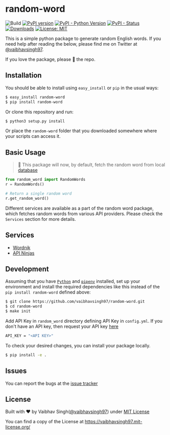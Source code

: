 # random-word

![Build](https://github.com/vaibhavsingh97/random-word/workflows/Build/badge.svg)
[![PyPI version](https://badge.fury.io/py/Random-Word.svg)](https://badge.fury.io/py/Random-Word)
[![PyPI - Python Version](https://img.shields.io/pypi/pyversions/Django.svg)](https://pypi.org/project/random-word/)
[![PyPI - Status](https://img.shields.io/pypi/status/Django.svg)](https://pypi.org/project/random-word/)
[![Downloads](https://pepy.tech/badge/random-word)](https://pepy.tech/project/random-word)
[![License: MIT](https://img.shields.io/badge/License-MIT-blue.svg)](https://vaibhavsingh97.mit-license.org/)

This is a simple python package to generate random English words.
If you need help after reading the below, please find me on Twitter at [@vaibhavsingh97](https://twitter.com/vaibhavsingh97).

If you love the package, please :star2: the repo.

## Installation

You should be able to install using `easy_install` or `pip` in the usual ways:

```sh
$ easy_install random-word
$ pip install random-word
```

Or clone this repository and run:

```sh
$ python3 setup.py install
```

Or place the `random-word` folder that you downloaded somewhere where your scripts can access it.

## Basic Usage

> 👋 This package will now, by default, fetch the random word from local [database](https://github.com/vaibhavsingh97/random-word/blob/master/random_word/database/words.json)

```python
from random_word import RandomWords
r = RandomWords()

# Return a single random word
r.get_random_word()
```

Different services are available as a part of the random word package, which fetches random words from various API providers. Please check the `Services` section for more details.

## Services

- [Wordnik][wordnikDocLink]
- [API Ninjas][apiNinjasDocLink]

## Development

Assuming that you have [`Python`](https://www.python.org/) and [`pipenv`](https://docs.pipenv.org) installed, set up your environment and install the required dependencies like this instead of the `pip install random-word` defined above:

```sh
$ git clone https://github.com/vaibhavsingh97/random-word.git
$ cd random-word
$ make init
```

Add API Key in `random_word` directory defining API Key in `config.yml`. If you don't have an API key, then request your API key [here](https://developer.wordnik.com)

```sh
API_KEY = "<API KEY>"
```

To check your desired changes, you can install your package locally.

```sh
$ pip install -e .
```

## Issues

You can report the bugs at the [issue tracker](https://github.com/vaibhavsingh97/random-word/issues)

## License

Built with ♥ by Vaibhav Singh([@vaibhavsingh97](https://github.com/vaibhavsingh97)) under [MIT License](https://vaibhavsingh97.mit-license.org/)

You can find a copy of the License at <https://vaibhavsingh97.mit-license.org/>

[wordnikDocLink]:https://github.com/vaibhavsingh97/random-word/blob/master/docs/wordnik.md
[apiNinjasDocLink]:https://github.com/vaibhavsingh97/random-word/blob/master/docs/apininjas.md
